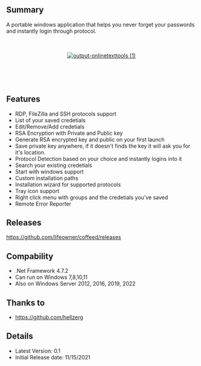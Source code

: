 ## Summary ##
A portable windows application that helps you never forget your passwords and instantly login through protocol.
<br />
<br />
<br />

<a href="https://github.com/lifeowner/Coffeed/releases/download/0.1/Coffeed.exe" target="_blank"><p align="center"> ![output-onlinetexttools (1)](https://user-images.githubusercontent.com/1441150/141815439-ae59cc2a-1e99-4f71-bc3e-9c41681e2b9e.png) </p></a>

<br />
<br />
<br />

## Features ##
* RDP, FileZilla and SSH protocols support
* List of your saved credetials
* Edit/Remove/Add credetials
* RSA Encryption with Private and Public key
* Generate RSA encrypted key and public on your first launch
* Save private key anywhere, if it doesn't finds the key it will ask you for it's location.
* Protocol Detection based on your choice and instantly logins into it
* Search your existing credetials
* Start with windows support
* Custom installation paths
* Installation wizard for supported protocols
* Tray icon support
* Right click menu with groups and the credetials you've saved
* Remote Error Reporter

## Releases ##
https://github.com/lifeowner/coffeed/releases

## Compability ##
* .Net Framework 4.7.2
* Can run on Windows 7,8,10,11
* Also on Windows Server 2012, 2016, 2019, 2022

## Thanks to ##
* https://github.com/hellzerg

## Details ##
* Latest Version: 0.1
* Initial Release date: 11/15/2021
